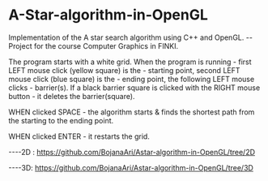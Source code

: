 # A-Star-algorithm-in-OpenGL
Implementation of the A star search algorithm using C++ and OpenGL.
-- Project for the course Computer Graphics in FINKI.

The program starts with a white grid.
When the program is running - first LEFT mouse click (yellow square) is the - starting point, 
second LEFT mouse click (blue square) is the - ending point,
the following LEFT mouse clicks - barrier(s).
If a black barrier square is clicked with the RIGHT mouse button - it deletes the barrier(square).

WHEN clicked SPACE - the algorithm starts & finds the shortest path from the starting to the ending point.

WHEN clicked ENTER - it restarts the grid.


----2D : https://github.com/BojanaAri/Astar-algorithm-in-OpenGL/tree/2D

----3D: https://github.com/BojanaAri/Astar-algorithm-in-OpenGL/tree/3D
